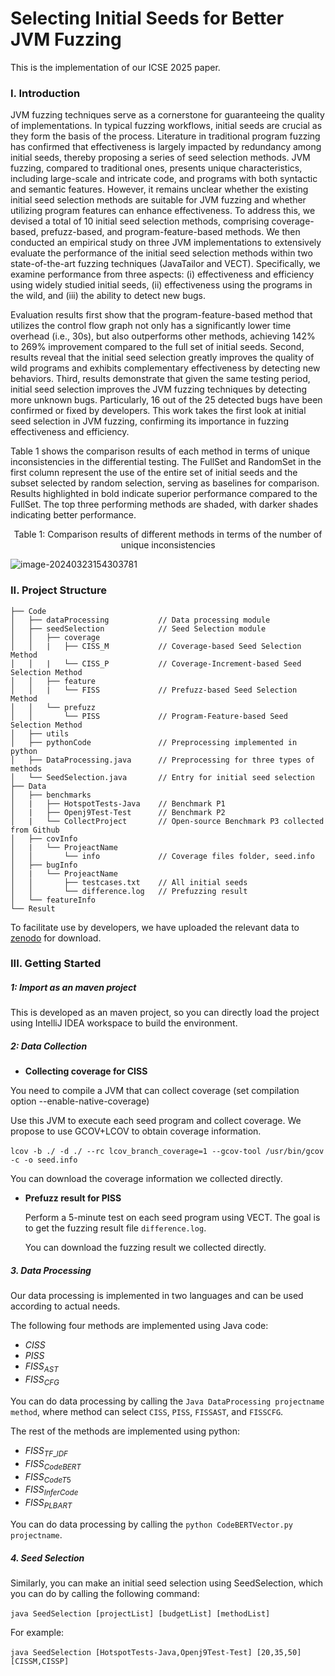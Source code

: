 # Selecting Initial Seeds for Better JVM Fuzzing

This is the implementation of our ICSE 2025 paper.

### I. Introduction

JVM fuzzing techniques serve as a cornerstone for guaranteeing the quality of implementations. In typical fuzzing workflows, initial seeds are crucial as they form the basis of the process. Literature in traditional program fuzzing has confirmed that effectiveness is largely impacted by redundancy among initial seeds, thereby proposing a series of seed selection methods. JVM fuzzing, compared to traditional ones, presents unique characteristics, including large-scale and intricate code, and programs with both syntactic and semantic features. However, it remains unclear whether the existing initial seed selection methods are suitable for JVM fuzzing and whether utilizing program features can enhance effectiveness. To address this, we devised a total of 10 initial seed selection methods, comprising coverage-based, prefuzz-based, and program-feature-based methods. We then conducted an empirical study on three JVM implementations to extensively evaluate the performance of the initial seed selection methods within two state-of-the-art fuzzing techniques (JavaTailor and VECT). Specifically, we examine performance from three aspects: (i) effectiveness and efficiency using widely studied initial seeds, (ii) effectiveness using the programs in the wild, and (iii) the ability to detect new bugs. 

Evaluation results first show that the program-feature-based method that utilizes the control flow graph not only has a significantly lower time overhead (i.e., 30s), but also outperforms other methods, achieving 142% to 269% improvement compared to the full set of initial seeds. Second, results reveal that the initial seed selection greatly improves the quality of wild programs and exhibits complementary effectiveness by detecting new behaviors. Third, results demonstrate that given the same testing period, initial seed selection improves the JVM fuzzing techniques by detecting more unknown bugs. Particularly, 16 out of the 25 detected bugs have been confirmed or fixed by developers. This work takes the first look at initial seed selection in JVM fuzzing, confirming its importance in fuzzing effectiveness and efficiency.

Table 1 shows the comparison results of each method in terms of unique inconsistencies in the differential testing. The FullSet and RandomSet in the first column represent the use of the entire set of initial seeds and the subset selected by random selection, serving as baselines for comparison. Results highlighted in bold indicate superior performance compared to the FullSet. The top three performing methods are shaded, with darker shades indicating better performance.

<p align="center">Table 1: Comparison results of different methods in terms of the number of unique inconsistencies</p>

![image-20240323154303781](https://ningmo.oss-cn-beijing.aliyuncs.com/img/image-20240323154303781.png)

### II. Project Structure

```
├── Code
│   ├── dataProcessing           // Data processing module
│   ├── seedSelection            // Seed Selection module
│   │   ├── coverage
│   │   |   ├── CISS_M           // Coverage-based Seed Selection Method
│   │   |   └── CISS_P           // Coverage-Increment-based Seed Selection Method
│   │   ├── feature
│   │   |   └── FISS             // Prefuzz-based Seed Selection Method
│   │   └── prefuzz
│   │       └── PISS             // Program-Feature-based Seed Selection Method
│   ├── utils
│   ├── pythonCode               // Preprocessing implemented in python
│   ├── DataProcessing.java      // Preprocessing for three types of methods
│   └── SeedSelection.java       // Entry for initial seed selection
├── Data
│   ├── benchmarks
│   |   ├── HotspotTests-Java    // Benchmark P1
│   |   ├── Openj9Test-Test      // Benchmark P2
│   |   └── CollectProject       // Open-source Benchmark P3 collected from Github
│   ├── covInfo
│   |   └── ProjeactName
│   │       └── info             // Coverage files folder, seed.info
│   ├── bugInfo
│   |   └── ProjeactName
│   │       ├── testcases.txt    // All initial seeds
│   │       └── difference.log   // Prefuzzing result
│   └── featureInfo
└── Result
```

To facilitate use by developers, we have uploaded the relevant data to [zenodo](https://zenodo.org/records/11636361) for download.



### III. Getting Started

##### 1: Import as an maven project

This is developed as an maven project, so you can directly load the project using IntelliJ IDEA workspace to build the environment.

##### 2: Data Collection

* **Collecting coverage for CISS**

You need to compile a JVM that can collect coverage (set compilation option --enable-native-coverage)

Use this JVM to execute each seed program and collect coverage. We propose to use GCOV+LCOV to obtain coverage information.

​	`lcov -b ./ -d ./ --rc lcov_branch_coverage=1 --gcov-tool /usr/bin/gcov -c -o seed.info`

You can download the coverage information we collected directly.

* **Prefuzz result for PISS**

  Perform a 5-minute test on each seed program using VECT. The goal is to get the fuzzing result file `difference.log`.

  You can download the fuzzing result we collected directly.

##### 3. Data Processing

Our data processing is implemented in two languages and can be used according to actual needs.

The following four methods are implemented using Java code:

* $CISS$
* $PISS$
* $FISS_{AST}$
* $FISS_{CFG}$

You can do data processing by calling the `Java DataProcessing projectname method`, where method can select `CISS`, `PISS`, `FISSAST`, and `FISSCFG`.

The rest of the methods are implemented using python:

* $FISS_{TF\_IDF}$
* $FISS_{CodeBERT}$
* $FISS_{CodeT5}$
* $FISS_{InferCode}$
* $FISS_{PLBART}$

You can do data processing by calling the `python CodeBERTVector.py projectname`.



##### 4. Seed Selection

Similarly, you can make an initial seed selection using SeedSelection, which you can do by calling the following command:

​	`java SeedSelection [projectList] [budgetList] [methodList]`

For example:

​	`java SeedSelection [HotspotTests-Java,Openj9Test-Test] [20,35,50] [CISSM,CISSP]`

